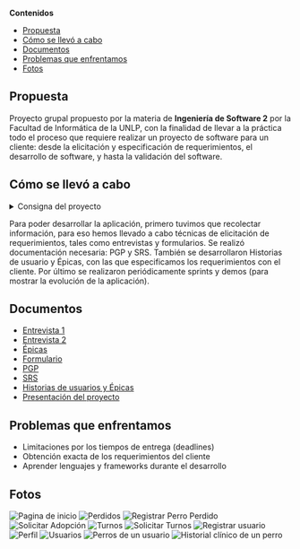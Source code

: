 **Contenidos**

- [Propuesta](#propuesta)
- [Cómo se llevó a cabo ](#cómo-se-llevó-a-cabo-)
- [Documentos](#documentos)
- [Problemas que enfrentamos](#problemas-que-enfrentamos)
- [Fotos](#fotos)

## Propuesta

Proyecto grupal propuesto por la materia de **Ingeniería de Software 2** por la Facultad de Informática de la UNLP, con la finalidad de llevar a la práctica todo el proceso que requiere realizar un proyecto de software para un cliente: desde la elicitación y especificación de requerimientos, el desarrollo de software, y hasta la validación del software.

## Cómo se llevó a cabo <a name="como-se-llevo-a-cabo"></a>

<details>
  <summary> Consigna del proyecto </summary>

> Realización de un proyecto (en grupo) pasando por todas sus etapas:
>
> 1. Contacto con el cliente para conocer sus necesidades
> 2. Documentar toda la información obtenida y otras características del proyecto
> 3. Armar lista de tareas a realizar y estimar tiempos
> 4. Desarrollar el sistema en partes
> 5. Mostrar cada una de esas partes al cliente y obtener feedback
> 6. Analizar resultado final obtenido / resultado esperado
>
> Un día van a la facultad y encuentran el siguiente anuncio en cartelera:
>
> El año pasado, junto con mi colega Lucía, abrimos una veterinaria exclusiva para perros. Nos ha ido muy bien y, aparte de dar el servicio de veterinaria clásico, tenemos ganas de expandir nuestro negocio y sumar otros servicios que ayuden a vincular a las personas con perritos: adopción, pérdida y búsqueda de perros, contacto con cuidadores y paseadores, entre otros.
> Nos gustaría tener todo unificado en una misma aplicación para que, tanto nuestros clientes como personas que no lo son, tengan la posibilidad de usar nuestros servicios de una forma rápida y sencilla. ¿Alguien me puede ayudar a llevar a cabo esta idea? De ser así, me pueden contactar a ofertasproyecto@gmail.com.
> Gracias!
> Pedro
>
> El grupo interesado deberá enviar un mail al correo electrónico
> especificado para ponerse en contacto con el cliente!

</details>

Para poder desarrollar la aplicación, primero tuvimos que recolectar información, para eso hemos llevado a cabo técnicas de elicitación de requerimientos, tales como entrevistas y formularios. Se realizó documentación necesaria: PGP y SRS. También se desarrollaron Historias de usuario y Épicas, con las que especificamos los requerimientos con el cliente. Por último se realizaron periódicamente sprints y demos (para mostrar la evolución de la aplicación).

## Documentos

- [Entrevista 1](https://github.com/nachoeg/ohmydog-frontend/blob/main/documentos/Entrevista%201.pdf)
- [Entrevista 2](https://github.com/nachoeg/ohmydog-frontend/blob/main/documentos/Entrevista%202.pdf)
- [Épicas](https://github.com/nachoeg/ohmydog-frontend/blob/main/documentos/Epicas.pdf)
- [Formulario](https://github.com/nachoeg/ohmydog-frontend/blob/main/documentos/Formulario.pdf)
- [PGP](https://github.com/nachoeg/ohmydog-frontend/blob/main/documentos/PGP.pdf)
- [SRS](https://github.com/nachoeg/ohmydog-frontend/blob/main/documentos/SRS.pdf)
- [Historias de usuarios y Épicas](https://docs.google.com/spreadsheets/d/1MgKM998vGrZ_yDUb7xU_Y097s3BRoNG01ysYdMDWCj0/edit?usp=sharing)
- [Presentación del proyecto](https://docs.google.com/presentation/d/1lYKr4kY5BDAVSMm8j2br_BdNCMftV7wBZwPqXtQHlu0/edit?usp=sharing)

## Problemas que enfrentamos

- Limitaciones por los tiempos de entrega (deadlines)
- Obtención exacta de los requerimientos del cliente
- Aprender lenguajes y frameworks durante el desarrollo

## Fotos

![Pagina de inicio](https://raw.githubusercontent.com/nachoeg/ohmydog-frontend/main/screenshots/inicio.webp)
![Perdidos](https://raw.githubusercontent.com/nachoeg/ohmydog-frontend/main/screenshots/perdidos.webp)
![Registrar Perro Perdido](https://raw.githubusercontent.com/nachoeg/ohmydog-frontend/main/screenshots/registrar-perro-perdido.webp)
![Solicitar Adopción](https://raw.githubusercontent.com/nachoeg/ohmydog-frontend/main/screenshots/solicitar-adopcion.webp)
![Turnos](https://raw.githubusercontent.com/nachoeg/ohmydog-frontend/main/screenshots/ver-turnos.webp)
![Solicitar Turnos](https://raw.githubusercontent.com/nachoeg/ohmydog-frontend/main/screenshots/solicitar-turno.webp)
![Registrar usuario](https://raw.githubusercontent.com/nachoeg/ohmydog-frontend/main/screenshots/registrar%20usuario.webp)
![Perfil](https://raw.githubusercontent.com/nachoeg/ohmydog-frontend/main/screenshots/perfil.webp)
![Usuarios](https://raw.githubusercontent.com/nachoeg/ohmydog-frontend/main/screenshots/usuarios.webp)
![Perros de un usuario](https://raw.githubusercontent.com/nachoeg/ohmydog-frontend/main/screenshots/perros.webp)
![Historial clínico de un perro](https://raw.githubusercontent.com/nachoeg/ohmydog-frontend/main/screenshots/historial-clinico.webp)
